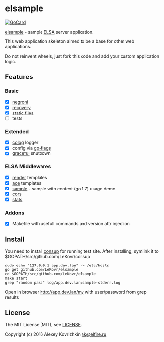 
elsample
========

[![GoCard][1]][2]

[1]: https://goreportcard.com/badge/LeKovr/elsample
[2]: https://goreportcard.com/report/github.com/LeKovr/elsample

[elsample](https://github.com/LeKovr/elsample) - sample [ELSA](https://github.com/LeKovr/elsa) server application.

This web application skeleton aimed to be a base for other web applications.

Do not reinvent wheels, just fork this code and add your custom application logic.

Features
--------

### Basic

* [x] [negroni](https://github.com/urfave/negroni)
* [x] [recovery](https://github.com/urfave/negroni#recovery)
* [x] [static files](https://github.com/urfave/negroni#static)
* [ ] tests

### Extended

* [x] [colog](https://github.com/comail/colog) logger
* [x] config via [go-flags](https://github.com/jessevdk/go-flags)
* [x] [graceful](https://gopkg.in/tylerb/graceful.v1) shutdown

### ELSA Middlewares

* [x] [render](https://gopkg.in/unrolled/render.v1) templates
* [x] [ace](https://github.com/yosssi/ace) templates
* [x] [sample](sample/) - sample with context (go 1.7) usage demo
* [x] [cors](github.com/rs/cors)
* [x] [stats](github.com/thoas/stats)

### Addons

* [x] Makefile with usefull commands and version attr injection

Install
-------

You need to install [consup](https://github.com/LeKovr/consup) for running test site.
After installing, symlink it to $GOPATH/src/github.com/LeKovr/consup

```
sudo echo "127.0.0.1 app.dev.lan" >> /etc/hosts
go get github.com/LeKovr/elsample
cd $GOPATH/src/github.com/LeKovr/elsample
make start
grep "random pass" log/app.dev.lan/sample-stderr.log
```

Open in browser http://app.dev.lan/my with user/password from grep results

License
-------

The MIT License (MIT), see [LICENSE](LICENSE).

Copyright (c) 2016 Alexey Kovrizhkin ak@elfire.ru
